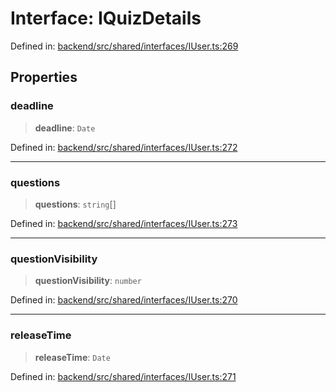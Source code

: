 # Interface: IQuizDetails

Defined in: [backend/src/shared/interfaces/IUser.ts:269](https://github.com/continuousactivelearning/cal/blob/5ae0447098795fdcf3a415f0360ebe51565b6949/backend/src/shared/interfaces/IUser.ts#L269)

## Properties

### deadline

> **deadline**: `Date`

Defined in: [backend/src/shared/interfaces/IUser.ts:272](https://github.com/continuousactivelearning/cal/blob/5ae0447098795fdcf3a415f0360ebe51565b6949/backend/src/shared/interfaces/IUser.ts#L272)

***

### questions

> **questions**: `string`[]

Defined in: [backend/src/shared/interfaces/IUser.ts:273](https://github.com/continuousactivelearning/cal/blob/5ae0447098795fdcf3a415f0360ebe51565b6949/backend/src/shared/interfaces/IUser.ts#L273)

***

### questionVisibility

> **questionVisibility**: `number`

Defined in: [backend/src/shared/interfaces/IUser.ts:270](https://github.com/continuousactivelearning/cal/blob/5ae0447098795fdcf3a415f0360ebe51565b6949/backend/src/shared/interfaces/IUser.ts#L270)

***

### releaseTime

> **releaseTime**: `Date`

Defined in: [backend/src/shared/interfaces/IUser.ts:271](https://github.com/continuousactivelearning/cal/blob/5ae0447098795fdcf3a415f0360ebe51565b6949/backend/src/shared/interfaces/IUser.ts#L271)
